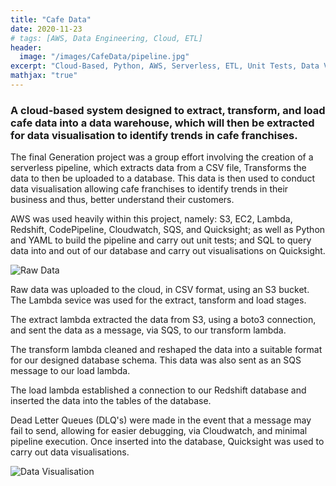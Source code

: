 ```yaml
---
title: "Cafe Data"
date: 2020-11-23
# tags: [AWS, Data Engineering, Cloud, ETL]
header:
  image: "/images/CafeData/pipeline.jpg"
excerpt: "Cloud-Based, Python, AWS, Serverless, ETL, Unit Tests, Data Visualisation"
mathjax: "true"
---
```


### A cloud-based system designed to extract, transform, and load cafe data into a data warehouse, which will then be extracted for data visualisation to identify trends in cafe franchises. 

The final Generation project was a group effort involving the creation of a serverless pipeline, which extracts data from a CSV file, Transforms the data to then be uploaded to a database. This data is then used to conduct data visualisation allowing cafe franchises to identify trends in their business and thus, better understand their customers.

AWS was used heavily within this project, namely: S3, EC2, Lambda, Redshift, CodePipeline, Cloudwatch, SQS, and Quicksight; as well as Python and YAML to build the pipeline and carry out unit tests; and SQL to query data into and out of our database and carry out visualisations on Quicksight. 

<img src="{{ site.url }}{{ site.baseurl }}/images/CafeData/raw-data.jpg" alt="Raw Data">

Raw data was uploaded to the cloud, in CSV format, using an S3 bucket. The Lambda sevice was used for the extract, tansform and load stages. 

The extract lambda extracted the data from S3, using a boto3 connection, and sent the data as a message, via SQS, to our transform lambda. 

The transform lambda cleaned and reshaped the data into a suitable format for our designed database schema. This data was also sent as an SQS message to our load lambda.

The load lambda established a connection to our Redshift database and inserted the data into the tables of the database.

Dead Letter Queues (DLQ's) were made in the event that a message may fail to send, allowing for easier debugging, via Cloudwatch, and minimal pipeline execution. Once inserted into the database, Quicksight was used to carry out data visualisations. 

<img src="{{ site.url }}{{ site.baseurl }}/images/CafeData/data-vis.jpg" alt="Data Visualisation">



